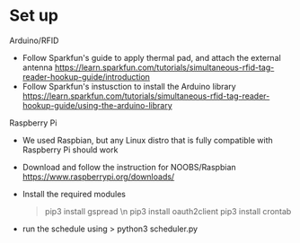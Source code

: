 # Set up

Arduino/RFID
- Follow Sparkfun's guide to apply thermal pad, and attach the external antenna
https://learn.sparkfun.com/tutorials/simultaneous-rfid-tag-reader-hookup-guide/introduction
- Follow Sparkfun's instusction to install the Arduino library
https://learn.sparkfun.com/tutorials/simultaneous-rfid-tag-reader-hookup-guide/using-the-arduino-library

Raspberry Pi
- We used Raspbian, but any Linux distro that is fully compatible with Raspberry Pi should work
- Download and follow the instruction for NOOBS/Raspbian
https://www.raspberrypi.org/downloads/
- Install the required modules
    > pip3 install gspread \n
    > pip3 install oauth2client
    > pip3 install crontab

- run the schedule using > python3 scheduler.py

